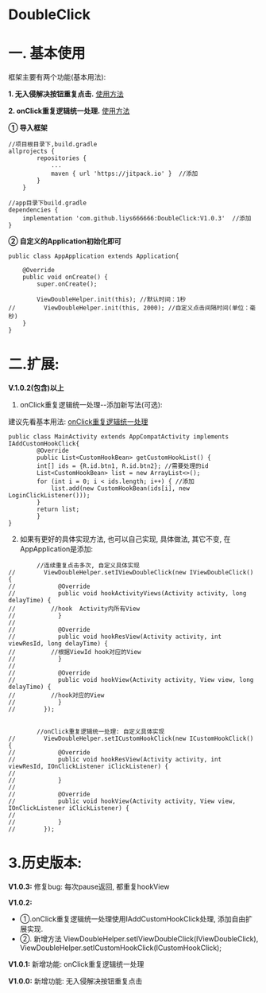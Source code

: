 # DoubleClick
# 一. 基本使用
框架主要有两个功能(基本用法): 

**1. 无入侵解决按钮重复点击.** [使用方法](https://www.jianshu.com/p/7f3e5c8b8643)

**2. onClick重复逻辑统一处理.** [使用方法](https://www.jianshu.com/p/b4038a2d68eb)

**① 导入框架**
```
//项目根目录下,build.gradle
allprojects {
		repositories {
			...
			maven { url 'https://jitpack.io' }  //添加
		}
	}
```
```
//app目录下build.gradle
dependencies {
    implementation 'com.github.liys666666:DoubleClick:V1.0.3'  //添加
}
```
**② 自定义的Application初始化即可**
```
public class AppApplication extends Application{

    @Override
    public void onCreate() {
        super.onCreate();

        ViewDoubleHelper.init(this); //默认时间：1秒
//        ViewDoubleHelper.init(this, 2000); //自定义点击间隔时间(单位：毫秒)
    }
}
```


# 二.扩展:
**V.1.0.2(包含)以上**

1. onClick重复逻辑统一处理--添加新写法(可选):

建议先看基本用法: [onClick重复逻辑统一处理](https://www.jianshu.com/p/b4038a2d68eb)

```
public class MainActivity extends AppCompatActivity implements IAddCustomHookClick{
	    @Override
	    public List<CustomHookBean> getCustomHookList() {
		int[] ids = {R.id.btn1, R.id.btn2}; //需要处理的id
		List<CustomHookBean> list = new ArrayList<>();
		for (int i = 0; i < ids.length; i++) { //添加
		    list.add(new CustomHookBean(ids[i], new LoginClickListener()));
		}
		return list;
	    }
}
```

2. 如果有更好的具体实现方法, 也可以自己实现, 具体做法, 其它不变, 在AppApplication是添加:
```
        //连续重复点击多次, 自定义具体实现
//        ViewDoubleHelper.setIViewDoubleClick(new IViewDoubleClick() {
//            @Override
//            public void hookActivityViews(Activity activity, long delayTime) { 
//			//hook  Activity内所有View
//            }
//
//            @Override
//            public void hookResView(Activity activity, int viewResId, long delayTime) {
//			//根据ViewId hook对应的View  
//            }
//
//            @Override
//            public void hookView(Activity activity, View view, long delayTime) {
//			//hook对应的View
//            }
//        });


        //onClick重复逻辑统一处理: 自定义具体实现
//        ViewDoubleHelper.setICustomHookClick(new ICustomHookClick() {
//            @Override
//            public void hookResView(Activity activity, int viewResId, IOnClickListener iClickListener) {
//
//            }
//
//            @Override
//            public void hookView(Activity activity, View view, IOnClickListener iClickListener) {
//
//            }
//        });
```


# 3.历史版本:

**V1.0.3:**	修复bug: 每次pause返回, 都重复hookView


**V1.0.2:**	
* ①.onClick重复逻辑统一处理使用IAddCustomHookClick处理, 添加自由扩展实现. 
* ②. 新增方法 ViewDoubleHelper.setIViewDoubleClick(IViewDoubleClick), ViewDoubleHelper.setICustomHookClick(ICustomHookClick);



**V1.0.1:** 	新增功能: onClick重复逻辑统一处理



**V1.0.0:** 	新增功能: 无入侵解决按钮重复点击
